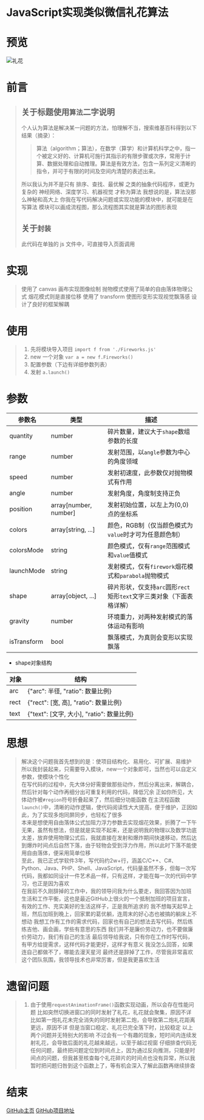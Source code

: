 # JavaScript实现类似微信礼花算法

# 预览
![礼花](https://img-blog.csdnimg.cn/578c13d374ee440885e049ed3a0dc2ca.gif#pic_center)
# 前言
> ## 关于标题使用`算法`二字说明
> 个人认为算法是解决某一问题的方法，怕理解不当，搜索维基百科得到以下结果（摘录）：
> > 算法（algorithm；算法），在数学（算学）和计算机科学之中，指一个被定义好的、计算机可施行其指示的有限步骤或次序，常用于计算、数据处理和自动推理。算法是有效方法，包含一系列定义清晰的指令，并可于有限的时间及空间内清楚的表述出来。
> 
> 所以我认为并不是只有 排序、查找、最优解 之类的抽象代码程序，或更为复杂的 神经网络、深度学习、机器视觉 才称为算法
> 我想说的是，算法没那么神秘和高大上
> 你我在写代码解决问题或实现功能的模块中，就可能是在写算法
> 模块可以画成流程图，那么流程图其实就是算法的图形表现
> ## 关于`封装`
> 此代码在单独的 js 文件中，可直接导入页面调用

# 实现
> 使用了 canvas 画布实现图像绘制
> 抛物模式使用了简单的自由落体物理公式
> 烟花模式则是直接位移
> 使用了 transform 使图形变形实现视觉飘落感
> 设计了良好的框架解耦

# 使用
> 1. 先将模块导入项目
> `import f from './Fireworks.js'`
> 2. new 一个对象
> `var a = new f.Fireworks()`
> 3. 配置参数（下边有详细参数列表）
> 4. 发射
> `a.launch()`

# 参数
|参数名|类型|描述|
|--|--|--|
| quantity | number | 碎片数量，建议大于`shape`数组参数的长度 |
| range | number | 发射范围，以`angle`参数为中心的角度领域 |
| speed | number | 发射初速度，此参数仅对抛物模式有作用 |
| angle | number | 发射角度，角度制支持正负 |
| position | array[number, number] | 发射初始位置，以左上为(0,0)点的坐标系 |
| colors | array[string, ...] | 颜色，RGB制（仅当颜色模式为`value`时才可为任意颜色制）|
| colorsMode | string | 颜色模式，仅有`range`范围模式和`value`值模式 |
| launchMode | string | 发射模式，仅有`firework`烟花模式和`parabola`抛物模式 |
| shape | array[object, ...] | 碎片形状，仅支持`arc`圆形`rect`矩形`text`文字三类对象（下面表格详解）|
| gravity | number | 环境重力，对两种发射模式的落体运动有影响 |
| isTransform | bool | 飘落模式，为真则会变形以实现飘落 |

- shape对象结构

|对象|结构|
|--|--|
| arc | {"arc": 半径, "ratio": 数量比例} |
| rect | {"rect": [宽, 高], "ratio": 数量比例} |
| text | {"text": [文字, 大小], "ratio": 数量比例} |

# 思想
> 解决这个问题我首先想到的是：使项目结构化、易用化、可扩展、易维护
> 所以我封装起来，只需要导入模块，new一个对象即可，当然也可以自定义参数，使模块个性化<br>
> 在写代码的过程中，先大体分好需要做那些动作，然后分离出来，解耦合，然后针对每个动作再细分出可重复利用的代码，降低冗余
> 正如你所见，大体动作被`#region`符号折叠起来了，然后细分功能函数
> 在主流程函数`launch()`中，清晰的动作逻辑，使代码阅读性大大提高，便于维护，正因如此，为了实现多炮同屏同步，也轻松了很多<br>
> 本来是想使用自由落体公式加阻力浮力参数去实现烟花效果，折腾了一下午无果，虽然有想法，但是就是实现不起来，还是说明我的物理以及数学功底太差，放弃使用物理公式后，我就直接在发射和爆炸期间快速移动，然后达到爆炸时间点后自然下落，由于轻物会受到浮力作用，所以此时下落不能使用自由落体，便采用简单位移<br>
> 至此，我已正式学软件3年，写代码约2w+行，涵盖C/C++、C#、Python、Java、PHP、Shell、JavaScript，代码量虽然不多，但每一次写代码，我都如同设计一件艺术品一样，只有这样，才能在每一次的代码中学习，也正是因为喜欢<br>
> 在我前不久刚辞掉的工作中，我的领导问我为什么要走，我回答因为加班
> 生活和工作平衡，这也是最近GitHub上很火的一个抵制加班的项目宣言，有效的工作、充实美好的生活这样子，正是我所追求的
> 我不想每天起早上班，然后加班到晚上，回家累的葛优躺，连周末的好心态也被搞的躺床上不想动
> 我想工作有工作的需求代码，回家也有自己的想法去写代码，然后练练吉他、画会画，学些有意思的东西
> 我们并不是廉价劳动力，也不要做廉价劳动力，我们有自己的生活
> 最后领导给我说，只有你在工作时写代码，有甲方给提需求，这样代码才能更好，这样才有意义
> 我没怎么回答，如果连自己都做不了，哪能去漫天星河 
> 最终还是辞掉了工作，尽管我非常喜欢这个团队氛围，我领导技术也非常厉害，但是我更喜欢生活

# 遗留问题
> 1. 由于使用`requestAnimationFrame()`函数实现动画，所以会存在性能问题
> 比如突然切换进窗口的同时发射了礼花，礼花就会聚集，原因不详
> 比如第一炮礼花未完全消失的同时发射第二炮，会导致第二炮礼花距离更远，原因不详
> 但是当窗口稳定、礼花已完全落下时，比较稳定
> 以上两个问题并无特别大的影响
> 不过会有一个有趣的现象，短时间内连续发射礼花，会导致后面的礼花越来越远，以至于越过视窗
> 仔细排查代码无任何问题，最终把问题定位到时间点上，因为通过反向推测，只能是时间点的问题，但我甚至核查每个礼花碎片的时间点也没有异常，所以我暂时把问题归咎到这个函数上了，等有机会深入了解此函数再继续排查

# 结束
[GitHub主页](https://github.com/Fc-404)
[GitHub项目地址](https://github.com/Fc-404/Firework)

